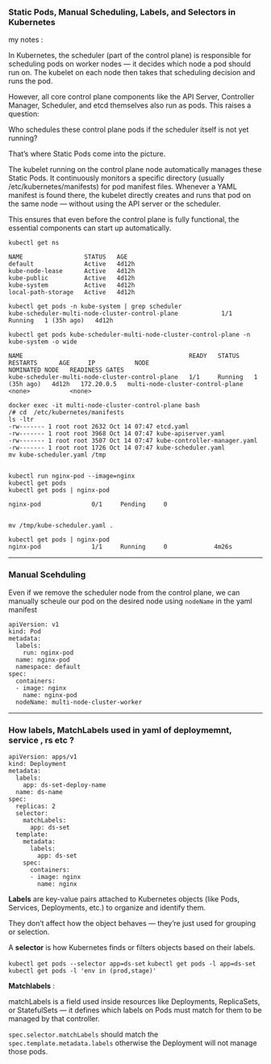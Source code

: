 ### Static Pods, Manual Scheduling, Labels, and Selectors in Kubernetes

my notes : 

In Kubernetes, the scheduler (part of the control plane) is responsible for scheduling pods on worker nodes — it decides which node a pod should run on. The kubelet on each node then takes that scheduling decision and runs the pod.

However, all core control plane components like the API Server, Controller Manager, Scheduler, and etcd themselves also run as pods.
This raises a question:

Who schedules these control plane pods if the scheduler itself is not yet running?

That’s where Static Pods come into the picture.

The kubelet running on the control plane node automatically manages these Static Pods. It continuously monitors a specific directory (usually /etc/kubernetes/manifests) for pod manifest files.
Whenever a YAML manifest is found there, the kubelet directly creates and runs that pod on the same node — without using the API server or the scheduler.

This ensures that even before the control plane is fully functional, the essential components can start up automatically.

```kubectl get ns```

```
NAME                 STATUS   AGE
default              Active   4d12h
kube-node-lease      Active   4d12h
kube-public          Active   4d12h
kube-system          Active   4d12h
local-path-storage   Active   4d12h
```
```
kubectl get pods -n kube-system | grep scheduler
kube-scheduler-multi-node-cluster-control-plane            1/1     Running   1 (35h ago)   4d12h
```
```
kubectl get pods kube-scheduler-multi-node-cluster-control-plane -n kube-system -o wide 

NAME                                              READY   STATUS    RESTARTS      AGE     IP           NODE                               NOMINATED NODE   READINESS GATES
kube-scheduler-multi-node-cluster-control-plane   1/1     Running   1 (35h ago)   4d12h   172.20.0.5   multi-node-cluster-control-plane   <none>           <none>
```

```
docker exec -it multi-node-cluster-control-plane bash
/# cd  /etc/kubernetes/manifests
ls -ltr
-rw------- 1 root root 2632 Oct 14 07:47 etcd.yaml
-rw------- 1 root root 3968 Oct 14 07:47 kube-apiserver.yaml
-rw------- 1 root root 3507 Oct 14 07:47 kube-controller-manager.yaml
-rw------- 1 root root 1726 Oct 14 07:47 kube-scheduler.yaml
mv kube-scheduler.yaml /tmp

```

```

kubectl run nginx-pod --image=nginx
kubectl get pods
kubectl get pods | nginx-pod

nginx-pod              0/1     Pending     0

```
```

mv /tmp/kube-scheduler.yaml .

kubectl get pods | nginx-pod
nginx-pod              1/1     Running     0             4m26s

```
--- 

### Manual Scehduling 

Even if we remove the scheduler node from the control plane, we can manually scheule our pod on the desired node using ```nodeName``` in the yaml manifest

```
apiVersion: v1
kind: Pod
metadata:
  labels:
    run: nginx-pod
  name: nginx-pod
  namespace: default
spec:
  containers:
  - image: nginx
    name: nginx-pod
  nodeName: multi-node-cluster-worker
```

--- 

### How labels, MatchLabels used in yaml of deploymemnt, service , rs etc ? 

```
apiVersion: apps/v1
kind: Deployment
metadata:
  labels:
    app: ds-set-deploy-name
  name: ds-name
spec:
  replicas: 2
  selector:
    matchLabels:
      app: ds-set
  template:
    metadata:
      labels:
        app: ds-set
    spec:
      containers:
      - image: nginx
        name: nginx
```


**Labels** are key-value pairs attached to Kubernetes objects (like Pods, Services, Deployments, etc.) to organize and identify them.

They don’t affect how the object behaves — they’re just used for grouping or selection.

A **selector** is how Kubernetes finds or filters objects based on their labels.


```kubectl get pods --selector app=ds-set```
```kubectl get pods -l app=ds-set```
```kubectl get pods -l 'env in (prod,stage)' ```

**Matchlabels** :


matchLabels is a field used inside resources like Deployments, ReplicaSets, or StatefulSets — it defines which labels on Pods must match for them to be managed by that controller.


```spec.selector.matchLabels``` should match the ```spec.template.metadata.labels``` otherwise the Deployment will not manage those pods.










